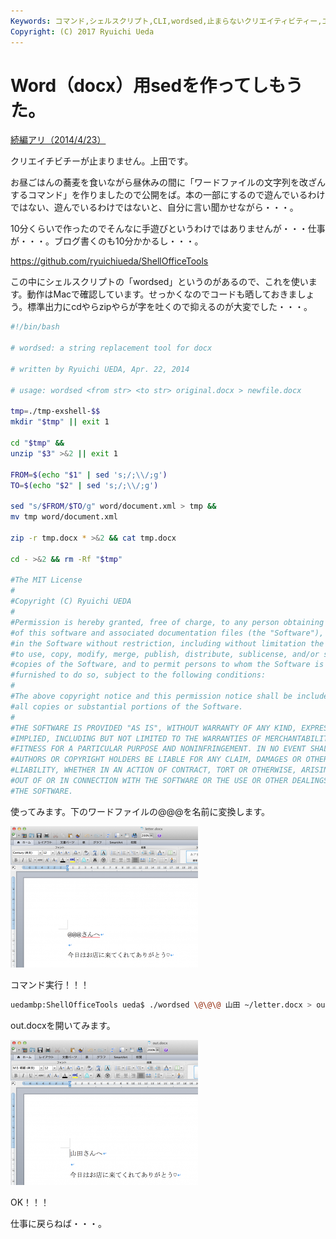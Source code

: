 ```yaml
---
Keywords: コマンド,シェルスクリプト,CLI,wordsed,止まらないクリエイティビティー,エクシェル芸,ワードシェル芸
Copyright: (C) 2017 Ryuichi Ueda
---
```


# Word（docx）用sedを作ってしもうた。
<a href="http://blog.ueda.asia/?p=2957" title="Word（docx）用sedを改良してしもうた。">続編アリ（2014/4/23）</a>

クリエイチビチーが止まりません。上田です。

お昼ごはんの蕎麦を食いながら昼休みの間に「ワードファイルの文字列を改ざんするコマンド」を作りましたので公開をば。本の一部にするので遊んでいるわけではない、遊んでいるわけではないと、自分に言い聞かせながら・・・。

<!--more-->

10分くらいで作ったのでそんなに手遊びというわけではありませんが・・・仕事が・・・。ブログ書くのも10分かかるし・・・。

<a href="https://github.com/ryuichiueda/ShellOfficeTools" target="_blank">https://github.com/ryuichiueda/ShellOfficeTools</a>

この中にシェルスクリプトの「wordsed」というのがあるので、これを使います。動作はMacで確認しています。せっかくなのでコードも晒しておきましょう。標準出力にcdやらzipやらが字を吐くので抑えるのが大変でした・・・。

```bash
#!/bin/bash 

# wordsed: a string replacement tool for docx

# written by Ryuichi UEDA, Apr. 22, 2014 

# usage: wordsed <from str> <to str> original.docx > newfile.docx

tmp=./tmp-exshell-$$
mkdir "$tmp" || exit 1

cd "$tmp" &&
unzip "$3" >&2 || exit 1

FROM=$(echo "$1" | sed 's;/;\\/;g')
TO=$(echo "$2" | sed 's;/;\\/;g')

sed "s/$FROM/$TO/g" word/document.xml > tmp &&
mv tmp word/document.xml

zip -r tmp.docx * >&2 && cat tmp.docx

cd - >&2 && rm -Rf "$tmp"

#The MIT License
#
#Copyright (C) Ryuichi UEDA
#
#Permission is hereby granted, free of charge, to any person obtaining a copy
#of this software and associated documentation files (the "Software"), to deal
#in the Software without restriction, including without limitation the rights
#to use, copy, modify, merge, publish, distribute, sublicense, and/or sell
#copies of the Software, and to permit persons to whom the Software is
#furnished to do so, subject to the following conditions:
#
#The above copyright notice and this permission notice shall be included in
#all copies or substantial portions of the Software.
#
#THE SOFTWARE IS PROVIDED "AS IS", WITHOUT WARRANTY OF ANY KIND, EXPRESS OR
#IMPLIED, INCLUDING BUT NOT LIMITED TO THE WARRANTIES OF MERCHANTABILITY,
#FITNESS FOR A PARTICULAR PURPOSE AND NONINFRINGEMENT. IN NO EVENT SHALL THE
#AUTHORS OR COPYRIGHT HOLDERS BE LIABLE FOR ANY CLAIM, DAMAGES OR OTHER
#LIABILITY, WHETHER IN AN ACTION OF CONTRACT, TORT OR OTHERWISE, ARISING FROM,
#OUT OF OR IN CONNECTION WITH THE SOFTWARE OR THE USE OR OTHER DEALINGS IN
#THE SOFTWARE.
```

使ってみます。下のワードファイルの\@\@\@を名前に変換します。

<a href="スクリーンショット-2014-04-22-12.51.40.png"><img src="スクリーンショット-2014-04-22-12.51.40-300x226.png" alt="スクリーンショット 2014-04-22 12.51.40" width="300" height="226" class="aligncenter size-medium wp-image-2934" /></a>

コマンド実行！！！

```bash
uedambp:ShellOfficeTools ueda$ ./wordsed \@\@\@ 山田 ~/letter.docx > out.docx
```

out.docxを開いてみます。

<a href="スクリーンショット-2014-04-22-12.54.50.png"><img src="スクリーンショット-2014-04-22-12.54.50-300x232.png" alt="スクリーンショット 2014-04-22 12.54.50" width="300" height="232" class="aligncenter size-medium wp-image-2936" /></a>


OK！！！


仕事に戻らねば・・・。

